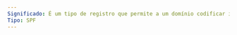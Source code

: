 ```yaml
---
Significado: É um tipo de registro que permite a um domínio codificar informações sobre quais máquinas no domínio enviarão correio eletrônico ao restante da internet, ajudando a máquina receptora a verificar se o e-mail é válido.
Tipo: SPF
---
```

